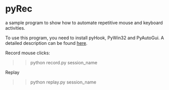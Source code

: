 # pyRec
a sample program to show how to automate repetitive mouse and keyboard activities.

To use this program, you need to install pyHook, PyWin32 and PyAutoGui. A detailed description can be found <a href="http://ycsu.pythonanywhere.com/project/18">here</a>.

Record mouse clicks:

>> python record.py session_name

Replay

>> python replay.py session_name
